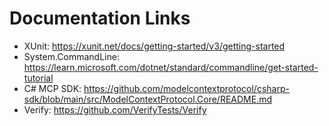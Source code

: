 # Documentation Links

* XUnit: https://xunit.net/docs/getting-started/v3/getting-started
* System.CommandLine: https://learn.microsoft.com/dotnet/standard/commandline/get-started-tutorial
* C# MCP SDK: https://github.com/modelcontextprotocol/csharp-sdk/blob/main/src/ModelContextProtocol.Core/README.md
* Verify: https://github.com/VerifyTests/Verify
